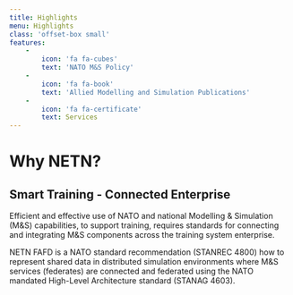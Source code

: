 ```yaml
---
title: Highlights
menu: Highlights
class: 'offset-box small'
features:
    -
        icon: 'fa fa-cubes'
        text: 'NATO M&S Policy'
    -
        icon: 'fa fa-book'
        text: 'Allied Modelling and Simulation Publications'
    -
        icon: 'fa fa-certificate'
        text: Services
---
```


# Why NETN?

## **Smart** Training - **Connected** Enterprise

Efficient and effective use of NATO and national Modelling & Simulation (M&S) capabilities, to support training, requires standards for connecting and integrating M&S components across the training system enterprise. 

NETN FAFD is a NATO standard recommendation (STANREC 4800) how to represent shared data in distributed simulation environments where M&S services (federates) are connected and federated using the NATO mandated High-Level Architecture standard (STANAG 4603).
